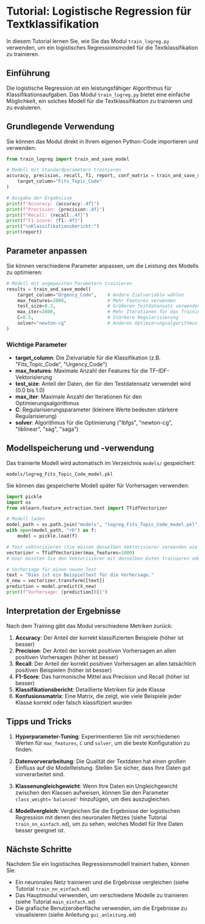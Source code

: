 # Tutorial: Logistische Regression für Textklassifikation

In diesem Tutorial lernen Sie, wie Sie das Modul `train_logreg.py` verwenden, um ein logistisches Regressionsmodell für die Textklassifikation zu trainieren.

## Einführung

Die logistische Regression ist ein leistungsfähiger Algorithmus für Klassifikationsaufgaben. Das Modul `train_logreg.py` bietet eine einfache Möglichkeit, ein solches Modell für die Textklassifikation zu trainieren und zu evaluieren.

## Grundlegende Verwendung

Sie können das Modul direkt in Ihrem eigenen Python-Code importieren und verwenden:

```python
from train_logreg import train_and_save_model

# Modell mit Standardparametern trainieren
accuracy, precision, recall, f1, report, conf_matrix = train_and_save_model(
    target_column="Fits_Topic_Code"
)

# Ausgabe der Ergebnisse
print(f"Accuracy: {accuracy:.4f}")
print(f"Precision: {precision:.4f}")
print(f"Recall: {recall:.4f}")
print(f"F1 Score: {f1:.4f}")
print("\nKlassifikationsbericht:")
print(report)
```

## Parameter anpassen

Sie können verschiedene Parameter anpassen, um die Leistung des Modells zu optimieren:

```python
# Modell mit angepassten Parametern trainieren
results = train_and_save_model(
    target_column="Urgency_Code",    # Andere Zielvariable wählen
    max_features=2000,               # Mehr Features verwenden
    test_size=0.3,                   # Größeren Testdatensatz verwenden
    max_iter=2000,                   # Mehr Iterationen für das Training
    C=0.5,                           # Stärkere Regularisierung
    solver="newton-cg"               # Anderen Optimierungsalgorithmus verwenden
)
```

### Wichtige Parameter

- **target_column**: Die Zielvariable für die Klassifikation (z.B. "Fits_Topic_Code", "Urgency_Code")
- **max_features**: Maximale Anzahl der Features für die TF-IDF-Vektorisierung
- **test_size**: Anteil der Daten, der für den Testdatensatz verwendet wird (0.0 bis 1.0)
- **max_iter**: Maximale Anzahl der Iterationen für den Optimierungsalgorithmus
- **C**: Regularisierungsparameter (kleinere Werte bedeuten stärkere Regularisierung)
- **solver**: Algorithmus für die Optimierung ("lbfgs", "newton-cg", "liblinear", "sag", "saga")

## Modellspeicherung und -verwendung

Das trainierte Modell wird automatisch im Verzeichnis `models/` gespeichert:

```
models/logreg_Fits_Topic_Code_model.pkl
```

Sie können das gespeicherte Modell später für Vorhersagen verwenden:

```python
import pickle
import os
from sklearn.feature_extraction.text import TfidfVectorizer

# Modell laden
model_path = os.path.join("models", "logreg_Fits_Topic_Code_model.pkl")
with open(model_path, "rb") as f:
    model = pickle.load(f)

# Text vektorisieren (Sie müssen denselben Vektorisierer verwenden wie beim Training)
vectorizer = TfidfVectorizer(max_features=1000)
# Hier müssten Sie den Vektorisierer mit denselben Daten trainieren oder speichern/laden

# Vorhersage für einen neuen Text
text = "Dies ist ein Beispieltext für die Vorhersage."
X_new = vectorizer.transform([text])
prediction = model.predict(X_new)
print(f"Vorhersage: {prediction[0]}")
```

## Interpretation der Ergebnisse

Nach dem Training gibt das Modul verschiedene Metriken zurück:

1. **Accuracy**: Der Anteil der korrekt klassifizierten Beispiele (höher ist besser)
2. **Precision**: Der Anteil der korrekt positiven Vorhersagen an allen positiven Vorhersagen (höher ist besser)
3. **Recall**: Der Anteil der korrekt positiven Vorhersagen an allen tatsächlich positiven Beispielen (höher ist besser)
4. **F1-Score**: Das harmonische Mittel aus Precision und Recall (höher ist besser)
5. **Klassifikationsbericht**: Detaillierte Metriken für jede Klasse
6. **Konfusionsmatrix**: Eine Matrix, die zeigt, wie viele Beispiele jeder Klasse korrekt oder falsch klassifiziert wurden

## Tipps und Tricks

1. **Hyperparameter-Tuning**: Experimentieren Sie mit verschiedenen Werten für `max_features`, `C` und `solver`, um die beste Konfiguration zu finden.

2. **Datenvorverarbeitung**: Die Qualität der Textdaten hat einen großen Einfluss auf die Modellleistung. Stellen Sie sicher, dass Ihre Daten gut vorverarbeitet sind.

3. **Klassenungleichgewicht**: Wenn Ihre Daten ein Ungleichgewicht zwischen den Klassen aufweisen, können Sie den Parameter `class_weight='balanced'` hinzufügen, um dies auszugleichen.

4. **Modellvergleich**: Vergleichen Sie die Ergebnisse der logistischen Regression mit denen des neuronalen Netzes (siehe Tutorial `train_nn_einfach.md`), um zu sehen, welches Modell für Ihre Daten besser geeignet ist.

## Nächste Schritte

Nachdem Sie ein logistisches Regressionsmodell trainiert haben, können Sie:

- Ein neuronales Netz trainieren und die Ergebnisse vergleichen (siehe Tutorial `train_nn_einfach.md`)
- Das Hauptmodul verwenden, um verschiedene Modelle zu trainieren (siehe Tutorial `main_einfach.md`)
- Die grafische Benutzeroberfläche verwenden, um die Ergebnisse zu visualisieren (siehe Anleitung `gui_anleitung.md`)